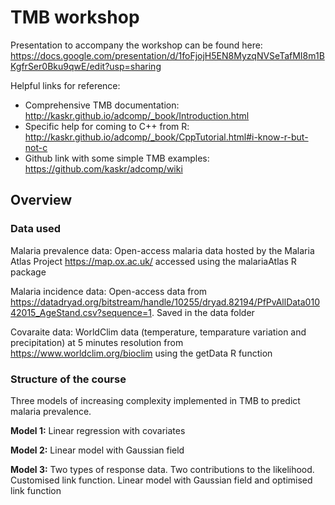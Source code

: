 TMB workshop
===========

Presentation to accompany the workshop can be found here: https://docs.google.com/presentation/d/1foFjojH5EN8MyzqNVSeTafMI8m1BKgfrSer0Bku9qwE/edit?usp=sharing

Helpful links for reference:
* Comprehensive TMB documentation: http://kaskr.github.io/adcomp/_book/Introduction.html
* Specific help for coming to C++ from R: http://kaskr.github.io/adcomp/_book/CppTutorial.html#i-know-r-but-not-c
* Github link with some simple TMB examples: https://github.com/kaskr/adcomp/wiki

Overview
-------

### Data used

Malaria prevalence data: Open-access malaria data hosted by the Malaria Atlas Project https://map.ox.ac.uk/ accessed using the malariaAtlas R package

Malaria incidence data: Open-access data from https://datadryad.org/bitstream/handle/10255/dryad.82194/PfPvAllData01042015_AgeStand.csv?sequence=1. Saved in the data folder

Covaraite data: WorldClim data (temperature, temparature variation and precipitation) at 5 minutes resolution from https://www.worldclim.org/bioclim using the getData R function


### Structure of the course

Three models of increasing complexity implemented in TMB to predict malaria prevalence. 

**Model 1:** Linear regression with covariates

**Model 2:** Linear model with Gaussian field

**Model 3:** Two types of response data. Two contributions to the likelihood. Customised link function. Linear model with Gaussian field and optimised link function
